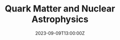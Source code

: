 ---
title: "Quark Matter and Nuclear Astrophysics"
publication: "Quark matter 2023 (Houston, USA) -- *Invited plenary talk*" 
event_url: 
authors: 
    - admin
# Talk start and end times.
#   End time can optionally be hidden by prefixing the line with `#`.
date: '2023-09-09T13:00:00Z'
date_end: '2023-09-09T15:00:00Z'
all_day: false
# Schedule page publish date (NOT talk date).
publishDate: '2017-03-20T00:00:00Z'

tags: []

# Is this a featured talk? (true/false)
featured: true

url_slides: https://indico.cern.ch/event/1139644/contributions/5343991/attachments/2707724/4701104/Tyler_Gorda-Quark_Matter_2023.pdf
---